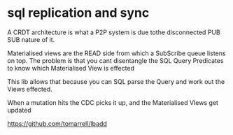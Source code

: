 # sql replication and sync

A CRDT architecture is what a P2P system is due tothe disconnected PUB SUB nature of it.

Materialised views are the READ side from which a SubScribe queue listens on top.
The problem is that you cant disentangle the SQL Query Predicates to know which Materialised View is effected

This lib allows that because you can SQL parse the Query and work out the Views effected.

When a mutation hits the CDC picks it up, and the Materialised VIews get updated

https://github.com/tomarrell/lbadd
